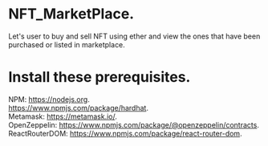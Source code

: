 # NFT_MarketPlace.  
Let's user to buy and sell NFT using ether and view the ones that have been purchased or listed in marketplace.    

# Install these prerequisites.     
NPM: https://nodejs.org.         
https://www.npmjs.com/package/hardhat.        
Metamask: https://metamask.io/.     
OpenZeppelin: https://www.npmjs.com/package/@openzeppelin/contracts.         
ReactRouterDOM: https://www.npmjs.com/package/react-router-dom.      

